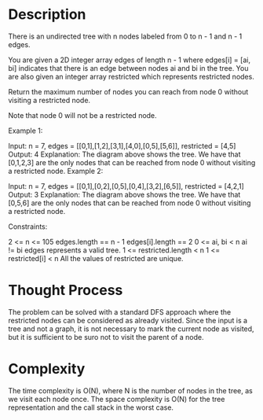 # Description

There is an undirected tree with n nodes labeled from 0 to n - 1 and n - 1 edges.

You are given a 2D integer array edges of length n - 1 where edges[i] = [ai, bi] indicates that there is an edge between nodes ai and bi in the tree. You are also given an integer array restricted which represents restricted nodes.

Return the maximum number of nodes you can reach from node 0 without visiting a restricted node.

Note that node 0 will not be a restricted node.

Example 1:

Input: n = 7, edges = [[0,1],[1,2],[3,1],[4,0],[0,5],[5,6]], restricted = [4,5]
Output: 4
Explanation: The diagram above shows the tree.
We have that [0,1,2,3] are the only nodes that can be reached from node 0 without visiting a restricted node.
Example 2:


Input: n = 7, edges = [[0,1],[0,2],[0,5],[0,4],[3,2],[6,5]], restricted = [4,2,1]
Output: 3
Explanation: The diagram above shows the tree.
We have that [0,5,6] are the only nodes that can be reached from node 0 without visiting a restricted node.
 

Constraints:

2 <= n <= 105
edges.length == n - 1
edges[i].length == 2
0 <= ai, bi < n
ai != bi
edges represents a valid tree.
1 <= restricted.length < n
1 <= restricted[i] < n
All the values of restricted are unique.

# Thought Process

The problem can be solved with a standard DFS approach where the restricted nodes can be considered as already visited. 
Since the input is a tree and not a graph, it is not necessary to mark the current node as visited, but it is sufficient to be suro not to visit the parent of a node.

# Complexity

The time complexity is O(N), where N is the number of nodes in the tree, as we visit each node once. The space complexity is O(N) for the tree representation and the call stack in the worst case.
